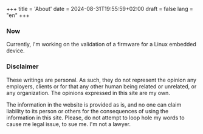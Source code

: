+++
title = 'About'
date = 2024-08-31T19:55:59+02:00
draft = false
lang = "en"
+++

### Now
Currently, I'm working on the validation of a firmware for a Linux embedded device.

### Disclaimer
These writings are personal. As such, they do not represent the opinion any employers, clients or for that any other human being related or unrelated, or any organization. The opinions expressed in this site are my own.

The information in the website is provided as is, and no one can claim liability to its person or others for the consequences of using the information in this site. Please, do not attempt to loop hole my words to cause me legal issue, to sue me. I'm not a lawyer.
